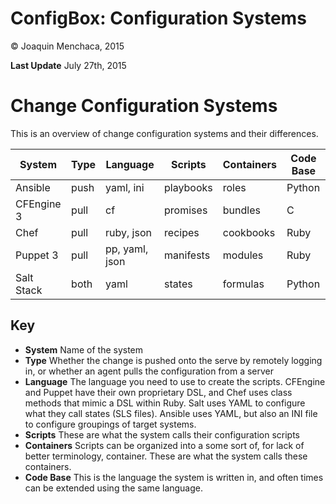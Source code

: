 # ConfigBox: Configuration Systems

© Joaquin Menchaca, 2015

**Last Update** July 27th, 2015

# Change Configuration Systems

This is an overview of change configuration systems and their differences.

System     | Type | Language | Scripts | Containers |  Code Base
---------- | -----| -------- | ------- | ---------- | ---------
Ansible    | push | yaml, ini | playbooks | roles | Python
CFEngine 3 | pull | cf   | promises | bundles | C
Chef       | pull | ruby, json | recipes | cookbooks | Ruby
Puppet 3   | pull | pp, yaml, json | manifests | modules | Ruby
Salt Stack | both | yaml | states | formulas | Python

## Key

* **System** Name of the system
* **Type** Whether the change is pushed onto the serve by remotely logging in, or whether an agent pulls the configuration from a server
* **Language** The language you need to use to create the scripts.  CFEngine and Puppet have their own proprietary DSL, and Chef uses class methods that mimic a DSL within Ruby.  Salt uses YAML to configure what they call states (SLS files).  Ansible uses YAML, but also an INI file to configure groupings of target systems.
* **Scripts** These are what the system calls their configuration scripts
* **Containers** Scripts can be organized into a some sort of, for lack of better terminology, container.  These are what the system calls these containers.
* **Code Base** This is the language the system is written in, and often times can be extended using the same language.
